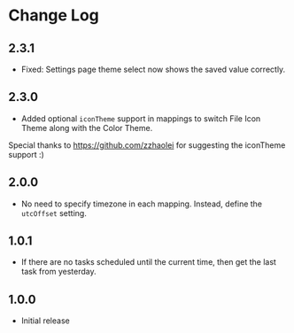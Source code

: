 # Change Log

## 2.3.1

- Fixed: Settings page theme select now shows the saved value correctly.

## 2.3.0

- Added optional `iconTheme` support in mappings to switch File Icon Theme along with the Color Theme.

Special thanks to https://github.com/zzhaolei for suggesting the iconTheme support :)

## 2.0.0

- No need to specify timezone in each mapping. Instead, define the `utcOffset` setting.

## 1.0.1

- If there are no tasks scheduled until the current time, then get the last task from yesterday.

## 1.0.0

- Initial release